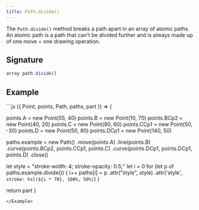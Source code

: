 ```yaml
---
title: Path.divide()
---
```


The `Path.divide()` method breaks a path apart in an array of atomic paths. An
atomic path is a path that can't be divided further and is always made up of
one move + one drawing operation.

## Signature

```js
array path.divide()
```

## Example

<Example caption="Example of the Path.divide() method">
```js
({ Point, points, Path, paths, part }) => {

  points.A = new Point(55, 40)
  points.B = new Point(10, 70)
  points.BCp2 = new Point(40, 20)
  points.C = new Point(90, 60)
  points.CCp1 = new Point(50, -30)
  points.D = new Point(50, 80)
  points.DCp1 = new Point(140, 50)
  
  paths.example = new Path()
    .move(points.A)
    .line(points.B)
    .curve(points.BCp2, points.CCp1, points.C)
    .curve(points.DCp1, points.DCp1, points.D)
    .close()
  
  let style = "stroke-width: 4; stroke-opacity: 0.5;"
  let i = 0
  for (let p of paths.example.divide()) {
    i++
    paths[i] = p
      .attr("style", style)
      .attr('style', `stroke: hsl(${i * 70}, 100%, 50%)`)
  }

  return part
}
```
</Example>

